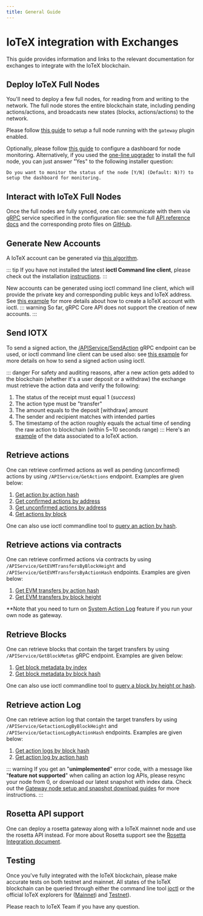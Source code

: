 ```yaml
---
title: General Guide
---
```


# IoTeX integration with Exchanges

This guide provides information and links to the relevant documentation for exchanges to integrate with the IoTeX blockchain.

## Deploy IoTeX Full Nodes

You'll need to deploy a few full nodes, for reading from and writing to the network. The full node stores the entire blockchain state, including pending actions/actions, and broadcasts new states (blocks, actions/actions) to the network.

Please follow [this guide](https://github.com/iotexproject/iotex-bootstrap#iotex-delegate-manual) to setup a full node running with the `gateway` plugin enabled.

Optionally, please follow [this guide](https://github.com/iotexproject/iotex-bootstrap/tree/master/infra/monitoring) to configure a dashboard for node monitoring. Alternatively, if you used the [one-line upgrader](https://github.com/iotexproject/iotex-bootstrap#upgrade) to install the full node, you can just answer "Yes" to the following installer question:

```
Do you want to monitor the status of the node [Y/N] (Default: N)?) to setup the dashboard for monitoring.
```

## Interact with IoTeX Full Nodes

Once the full nodes are fully synced, one can communicate with them via [gRPC](https://grpc.io) service specified in the configuration file: see the full [API reference docs](../core-api/api) and the corresponding proto files on [GitHub](https://github.com/iotexproject/iotex-proto).

## Generate New Accounts

A IoTeX account can be generated via [this algorithm](https://github.com/iotexproject/iotex-address/blob/master/README.md).

::: tip
If you have not installed the latest **ioctl Command line client**, please check out the installation [instructions](../ioctl/install).
:::

New accounts can be generated using ioctl command line client, which will provide the private key and corresponding public keys and IoTeX address. See [this example](../get-started/ioctl-create-account) for more details about how to create a IoTeX account with ioctl.
::: warning
So far, gRPC Core API does not support the creation of new accounts.
:::

## Send IOTX

To send a signed action, the [/APIService/SendAction](/developer/core-api/api.md#sendaction) gRPC endpoint can be used, or ioctl command line client can be used also: see [this example](/developer/get-started/ioctl-send-transfer) for more details on how to send a signed action using ioctl.

::: danger
For safety and auditing reasons, after a new action gets added to the blockchain (whether it's a user deposit or a withdraw) the exchange must retrieve the action data and verify the following:

1. The status of the receipt must equal 1 (_success_)
2. The action type must be "transfer"
3. The amount equals to the deposit [withdraw] amount
4. The sender and recipient matches with intended parties
5. The timestamp of the action roughly equals the actual time of sending the raw action to blockchain (within 5~10 seconds range)
   :::
   Here's an [example](https://iotexscan.io/action/355bd7b93dadc18c2d2689cd400272d28ad28df8e6a1555086233c4b619adfee) of the data associated to a IoTeX action.

## Retrieve actions

One can retrieve confirmed actions as well as pending (unconfirmed) actions by using `/APIService/GetActions` endpoint. Examples are given below:

1. [Get action by action hash](/developer/core-api/api.md#getactionbyhash)
2. [Get confirmed actions by address](/developer/core-api/api.md#getunconfirmedactionsbyaddress)
3. [Get unconfirmed actions by address](/developer/core-api/api.md#getunconfirmedactionsbyaddress)
4. [Get actions by block](/developer/core-api/api.md#getactionsbyblock)

One can also use ioctl commandline tool to [query an action by hash](/developer/ioctl/action.md#query-action).

## Retrieve actions via contracts

One can retrieve confirmed actions via contracts by using `/APIService/GetEVMTransfersByBlockHeight` and `/APIService/GetEVMTransfersByActionHash` endpoints. Examples are given below:

1. [Get EVM transfers by action hash](/developer/core-api/api.md#getevmtransfersbyactionhash)
2. [Get EVM transfers by block height](/developer/core-api/api.md#getevmtransfersbyblockheight)

\*\*Note that you need to turn on [System Action Log](../README.md#gateway) feature if you run your own node as gateway.

## Retrieve Blocks

One can retrieve blocks that contain the target transfers by using `/APIService/GetBlockMetas` gRPC endpoint. Examples are given below:

1. [Get block metadata by index](/developer/core-api/api.md#getblockmetasbyindex)
2. [Get block metadata by block hash](/developer/core-api/api.md#getblockmetasbyhash)

One can also use ioctl commandline tool to [query a block by height or hash](https://docs.iotex.io/#query-block).

## Retrieve action Log

One can retrieve action log that contain the target transfers by using `/APIService/GetactionLogByBlockHeight` and `/APIService/GetactionLogByActionHash` endpoints. Examples are given below:

1. [Get action logs by block hash](/developer/core-api/api.md#getactionlogbyblockheight)
2. [Get action log by action hash](/developer/core-api/api.md#getactionlogbyactionhash)

::: warning
If you get an "**unimplemented**" error code, with a message like "**feature not supported**" when calling an action log APIs, please resync your node from 0, or download our latest snapshot with index data. Check out the [Gateway node setup and snapshot download guides](https://github.com/iotexproject/iotex-bootstrap#mainnet) for more instructions.
:::

## Rosetta API support

One can deploy a rosetta gateway along with a IoTeX mainnet node and use the rosetta API instead. For more about Rosetta support see the [Rosetta Integration document](rosetta).

## Testing

Once you've fully integrated with the IoTeX blockchain, please make accurate tests on both testnet and mainnet. All states of the IoTeX blockchain can be queried through either the command line tool [ioctl](/developer/get-started/ioctl-install) or the official IoTeX explorers for ([Mainnet](https://iotexscan.io)ì and [Testnet](https://testnet.iotexscan.io)).

Please reach to IoTeX Team if you have any question.
